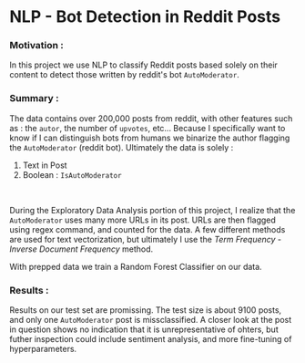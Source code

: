 # NLP - Bot Detection in Reddit Posts

### Motivation : 
In this project we use NLP to classify Reddit posts based solely on their content to detect those written by reddit's bot `AutoModerator`. 
<br>

### Summary : 
The data contains over 200,000 posts from reddit, with other features such as : 
the `autor`, the number of `upvotes`, etc... Because I specifically want to know if I can distinguish bots from humans we binarize the author flagging the `AutoModerator` (reddit bot).  Ultimately the data is solely : 
<br> 
1) Text in Post
2) Boolean : `IsAutoModerator`
<br>

During the Exploratory Data Analysis portion of this project, I realize that the `AutoModerator` uses many more URLs in its post.  URLs are then flagged using regex command, and counted for the data.  A few different methods are used for text vectorization, but ultimately I use the *Term Frequency - Inverse Document Frequency* method. 
<br>

With prepped data we train a Random Forest Classifier on our data.  


### Results : 

Results on our test set are promissing.  The test size is about 9100 posts, and only one `AutoModerator` post is missclassified.  A closer look at the post in question shows no indication that it is unrepresentative of ohters, but futher inspection could include sentiment analysis, and more fine-tuning of hyperparameters. 
